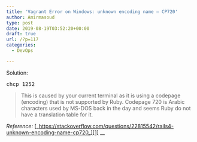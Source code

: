 ```yaml
---
title: 'Vagrant Error on Windows: unknown encoding name – CP720'
author: Amirmasoud
type: post
date: 2019-08-19T03:52:20+00:00
draft: true
url: /?p=117
categories:
  - DevOps

---
```

Solution:

<pre class="EnlighterJSRAW" data-enlighter-language="generic" data-enlighter-theme="" data-enlighter-highlight="" data-enlighter-linenumbers="" data-enlighter-lineoffset="" data-enlighter-title="" data-enlighter-group="">chcp 1252</pre>

<blockquote class="wp-block-quote is-layout-flow wp-block-quote-is-layout-flow">
  <p>
    This is caused by your current terminal as it is using a codepage (encoding) that is not supported by Ruby. Codepage 720 is Arabic characters used by MS-DOS back in the day and seems Ruby do not have a translation table for it.
  </p>
</blockquote>

_Reference:_ [_https://stackoverflow.com/questions/22815542/rails4-unknown-encoding-name-cp720_][1] __

 [1]: https://stackoverflow.com/questions/22815542/rails4-unknown-encoding-name-cp720